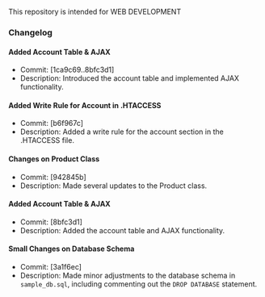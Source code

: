 This repository is intended for WEB DEVELOPMENT

### Changelog

#### Added Account Table & AJAX
- Commit: [1ca9c69..8bfc3d1]
- Description: Introduced the account table and implemented AJAX functionality.

#### Added Write Rule for Account in .HTACCESS
- Commit: [b6f967c]
- Description: Added a write rule for the account section in the .HTACCESS file.

#### Changes on Product Class
- Commit: [942845b]
- Description: Made several updates to the Product class.

#### Added Account Table & AJAX
- Commit: [8bfc3d1]
- Description: Added the account table and AJAX functionality.

#### Small Changes on Database Schema
- Commit: [3a1f6ec]
- Description: Made minor adjustments to the database schema in `sample_db.sql`, including commenting out the `DROP DATABASE` statement.

